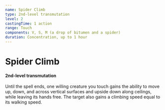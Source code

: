 ```yaml
---
name: Spider Climb
type: 2nd-level transmutation
level: 2
castingTime: 1 action
range: Touch
components: V, S, M (a drop of bitumen and a spider)
duration: Concentration, up to 1 hour
---
```


# Spider Climb

#### 2nd-level transmutation

Until the spell ends, one willing creature you touch gains the ability to move up, down, and across vertical surfaces and upside down along ceilings, while leaving its hands free. The target also gains a climbing speed equal to its walking speed.
